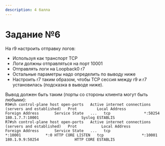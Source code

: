 ```yaml
---
description: 4 балла
---
```


# Задание №6

На r9 настроить отправку логов:

* Используя как транспорт TCP
* Логи должны отправляться на порт 10001
* Отправлять логи на Loopback0 r7
* Остальные параметры надо определить по выводу ниже
* Настроить r7 таким образом, чтобы TCP сессия между r9 и r7 установилась \(подсказка в выводе ниже\).

Вывод должен быть таким \(порты со стороны клиента могут быть любыми\):  
`R9#sh control-plane host open-ports  
Active internet connections (servers and established)  
Prot         Local Address             Foreign Address       Service State  
...  
 tcp               *:50254 180.1.7.7:10001                   Syslog ESTABLIS`  
`R7#sh control-plane host open-ports  
Active internet connections (servers and established)  
Prot           Local Address           Foreign Address       Service State  
...  
 tcp                 *:10001           *:0 HTTP CORE LISTEN  
 tcp                 *:10001 180.1.9.9:50254                HTTP CORE ESTABLIS`  


